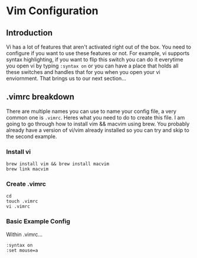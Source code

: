 # Vim Configuration
## Introduction

Vi has a lot of features that aren't activated right out of the box. You need to configure if you want to use these features or not. For example, vi supports syntax highlighting, if you want to flip this switch you can do it everytime you open vi by typing ```:syntax on``` or you can have a place that holds all these switches and handles that for you when you open your vi enviornment. That brings us to our next section...

## .vimrc breakdown

There are multiple names you can use to name your config file, a very common one is ```.vimrc```.
Heres what you need to do to create this file. I am going to go through how to install vim && macvim using brew. You probably already have a version of vi/vim already installed so you can try and skip to the second example.

### Install vi
```
brew install vim && brew install macvim
brew link macvim

```

### Create .vimrc
```
cd
touch .vimrc
vi .vimrc
```

### Basic Example Config
Within .vimrc...
```
:syntax on
:set mouse=a
```

